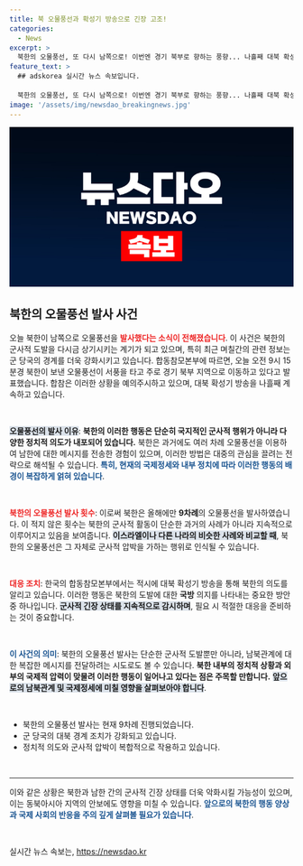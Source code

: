 ```yaml
---
title: 북 오물풍선과 확성기 방송으로 긴장 고조!
categories:
  - News
excerpt: >
  북한의 오물풍선, 또 다시 남쪽으로! 이번엔 경기 북부로 향하는 풍향... 나흘째 대북 확성기 방송이 이어지는 상황. 그 배경과 의미는?
feature_text: >
  ## adskorea 실시간 뉴스 속보입니다.

  북한의 오물풍선, 또 다시 남쪽으로! 이번엔 경기 북부로 향하는 풍향... 나흘째 대북 확성기 방송이 이어지는 상황. 그 배경과 의미는?
image: '/assets/img/newsdao_breakingnews.jpg'
---
```


<p><img src="/assets/img/newsdao_breakingnews.jpg" alt="adskorea 속보" /></p>

<h2 data-ke-size="size26">북한의 오물풍선 발사 사건</h2>

<p data-ke-size="size16">오늘 북한이 남쪽으로 오물풍선을 <b><span style="color: #ee2323;">발사했다는 소식이 전해졌습니다</span></b>. 이 사건은 북한의 군사적 도발을 다시금 상기시키는 계기가 되고 있으며, 특히 최근 며칠간의 관련 정보는 군 당국의 경계를 더욱 강화시키고 있습니다. 합동참모본부에 따르면, 오늘 오전 9시 15분경 북한이 보낸 오물풍선이 서풍을 타고 주로 경기 북부 지역으로 이동하고 있다고 발표했습니다. 합참은 이러한 상황을 예의주시하고 있으며, 대북 확성기 방송을 나흘째 계속하고 있습니다.</p>

<p data-ke-size="size16">&nbsp;</p>

<p><b><span style="background-color: #21538527;">오물풍선의 발사 이유</span></b>: <b>북한의 이러한 행동은 단순히 국지적인 군사적 행위가 아니라 다양한 정치적 의도가 내포되어 있습니다.</b> 북한은 과거에도 여러 차례 오물풍선을 이용하여 남한에 대한 메시지를 전송한 경험이 있으며, 이러한 방법은 대중의 관심을 끌려는 전략으로 해석될 수 있습니다. <b><span style="color: #1a5490;">특히, 현재의 국제정세와 내부 정치에 따라 이러한 행동의 배경이 복잡하게 얽혀 있습니다</span></b>.</p>

<p data-ke-size="size16">&nbsp;</p>

<p><b><span style="color: #ee2323;">북한의 오물풍선 발사 횟수</span></b>: 이로써 북한은 올해에만 <b>9차례</b>의 오물풍선을 발사하였습니다. 이 적지 않은 횟수는 북한의 군사적 활동이 단순한 과거의 사례가 아니라 지속적으로 이루어지고 있음을 보여줍니다. <b><span style="background-color: #21538527;">이스라엘이나 다른 나라의 비슷한 사례와 비교할 때</span></b>, 북한의 오물풍선은 그 자체로 군사적 압박을 가하는 행위로 인식될 수 있습니다.</p>

<p data-ke-size="size16">&nbsp;</p>

<p><b><span style="color: #ee2323;">대응 조치</span></b>: 한국의 합동참모본부에서는 적시에 대북 확성기 방송을 통해 북한의 의도를 알리고 있습니다. 이러한 행동은 북한의 도발에 대한 <b>국방</b> 의지를 나타내는 중요한 방안 중 하나입니다. <b><span style="background-color: #21538527;">군사적 긴장 상태를 지속적으로 감시하며</span></b>, 필요 시 적절한 대응을 준비하는 것이 중요합니다.</p>

<p data-ke-size="size16">&nbsp;</p>

<p><b><span style="color: #1a5490;">이 사건의 의미</span></b>: 북한의 오물풍선 발사는 단순한 군사적 도발뿐만 아니라, 남북관계에 대한 복잡한 메시지를 전달하려는 시도로도 볼 수 있습니다. <b>북한 내부의 정치적 상황과 외부의 국제적 압력이 맞물려 이러한 행동이 일어나고 있다는 점은 주목할 만합니다.</b> <b><span style="background-color: #21538527;">앞으로의 남북관계 및 국제정세에 미칠 영향을 살펴보아야 합니다</span></b>.</p>

<p data-ke-size="size16">&nbsp;</p>

<ul>
    <li>북한의 오물풍선 발사는 현재 9차례 진행되었습니다.</li>
    <li>군 당국의 대북 경계 조치가 강화되고 있습니다.</li>
    <li>정치적 의도와 군사적 압박이 복합적으로 작용하고 있습니다.</li>
</ul>

<p data-ke-size="size16">&nbsp;</p>

<hr>

<p data-ke-size="size16">이와 같은 상황은 북한과 남한 간의 군사적 긴장 상태를 더욱 악화시킬 가능성이 있으며, 이는 동북아시아 지역의 안보에도 영향을 미칠 수 있습니다. <b><span style="color: #1a5490;">앞으로의 북한의 행동 양상과 국제 사회의 반응을 주의 깊게 살펴볼 필요가 있습니다</span></b>.</p>

<p data-ke-size="size16">&nbsp;</p>
실시간 뉴스 속보는, <a href="https://newsdao.kr" rel="dofollow">https://newsdao.kr</a>


